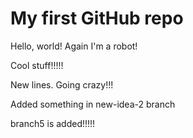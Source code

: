 # My first GitHub repo

Hello, world! Again I'm a robot!

Cool stuff!!!!!

New lines. Going crazy!!!

Added something in new-idea-2 branch

branch5 is added!!!!!


